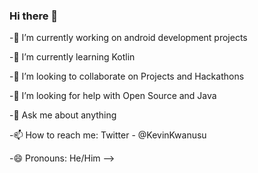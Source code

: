 
### Hi there 👋

-🔭 I’m currently working on android development projects

-🌱 I’m currently learning Kotlin

-👯 I’m looking to collaborate on Projects and Hackathons

-🤔 I’m looking for help with Open Source and Java

-💬 Ask me about anything

-📫 How to reach me: Twitter - @KevinKwanusu

-😄 Pronouns: He/Him
-->
